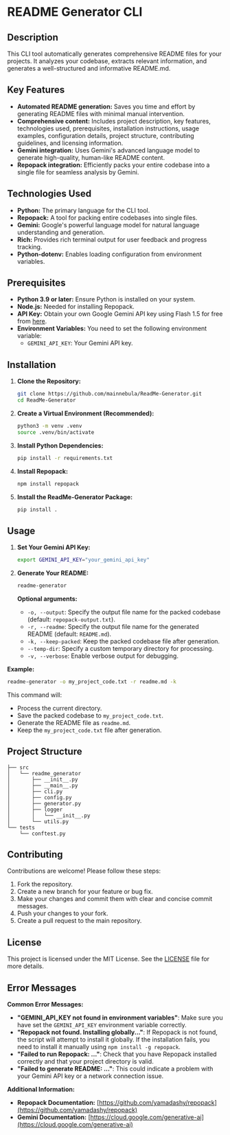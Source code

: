 # README Generator CLI

## Description

This CLI tool automatically generates comprehensive README files for your projects. It analyzes your codebase, extracts relevant information, and generates a well-structured and informative README.md.

## Key Features

- **Automated README generation:** Saves you time and effort by generating README files with minimal manual intervention.
- **Comprehensive content:**  Includes project description, key features, technologies used, prerequisites, installation instructions, usage examples, configuration details, project structure, contributing guidelines, and licensing information.
- **Gemini integration:**  Uses Gemini's advanced language model to generate high-quality, human-like README content.
- **Repopack integration:** Efficiently packs your entire codebase into a single file for seamless analysis by Gemini.

## Technologies Used

- **Python:** The primary language for the CLI tool.
- **Repopack:** A tool for packing entire codebases into single files.
- **Gemini:** Google's powerful language model for natural language understanding and generation.
- **Rich:** Provides rich terminal output for user feedback and progress tracking.
- **Python-dotenv:** Enables loading configuration from environment variables.

## Prerequisites

- **Python 3.9 or later:**  Ensure Python is installed on your system.
- **Node.js:** Needed for installing Repopack.
- **API Key:** Obtain your own Google Gemini API key using Flash 1.5 for free from [here](https://ai.google.dev/gemini-api/docs/api-key).
- **Environment Variables:** You need to set the following environment variable:
    - `GEMINI_API_KEY`: Your Gemini API key.

## Installation

1. **Clone the Repository:**
   ```bash
   git clone https://github.com/mainnebula/ReadMe-Generator.git
   cd ReadMe-Generator
   ```

2. **Create a Virtual Environment (Recommended):**
   ```bash
   python3 -m venv .venv
   source .venv/bin/activate
   ```

3. **Install Python Dependencies:**
   ```bash
   pip install -r requirements.txt
   ```

4. **Install Repopack:**
   ```bash
   npm install repopack
   ```

5. **Install the ReadMe-Generator Package:**
   ```bash
   pip install .
   ```

## Usage

1. **Set Your Gemini API Key:**
   ```bash
   export GEMINI_API_KEY="your_gemini_api_key"
   ```

2. **Generate Your README:**
   ```bash
   readme-generator
   ```

   **Optional arguments:**

   - `-o, --output`: Specify the output file name for the packed codebase (default: `repopack-output.txt`).
   - `-r, --readme`: Specify the output file name for the generated README (default: `README.md`).
   - `-k, --keep-packed`: Keep the packed codebase file after generation.
   - `--temp-dir`: Specify a custom temporary directory for processing.
   - `-v, --verbose`: Enable verbose output for debugging.

**Example:**
```bash
readme-generator -o my_project_code.txt -r readme.md -k
```

This command will:

- Process the current directory.
- Save the packed codebase to `my_project_code.txt`.
- Generate the README file as `readme.md`.
- Keep the `my_project_code.txt` file after generation.

## Project Structure

```
├── src
│   └── readme_generator
│       ├── __init__.py
│       ├── __main__.py
│       ├── cli.py
│       ├── config.py
│       ├── generator.py
│       ├── logger
│       │   └── __init__.py
│       └── utils.py
└── tests
    └── conftest.py

```

## Contributing

Contributions are welcome! Please follow these steps:

1. Fork the repository.
2. Create a new branch for your feature or bug fix.
3. Make your changes and commit them with clear and concise commit messages.
4. Push your changes to your fork.
5. Create a pull request to the main repository.

## License

This project is licensed under the MIT License. See the [LICENSE](LICENSE) file for more details.

## Error Messages

**Common Error Messages:**

- **"GEMINI_API_KEY not found in environment variables"**: Make sure you have set the `GEMINI_API_KEY` environment variable correctly.
- **"Repopack not found. Installing globally..."**: If Repopack is not found, the script will attempt to install it globally. If the installation fails, you need to install it manually using `npm install -g repopack`.
- **"Failed to run Repopack: ..."**:  Check that you have Repopack installed correctly and that your project directory is valid.
- **"Failed to generate README: ..."**:  This could indicate a problem with your Gemini API key or a network connection issue.

**Additional Information:**

- **Repopack Documentation:** [https://github.com/yamadashy/repopack](https://github.com/yamadashy/repopack)
- **Gemini Documentation:** [https://cloud.google.com/generative-ai](https://cloud.google.com/generative-ai)

```
